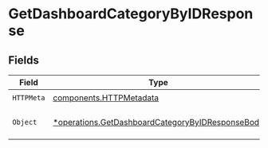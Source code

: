 # GetDashboardCategoryByIDResponse


## Fields

| Field                                                                                                               | Type                                                                                                                | Required                                                                                                            | Description                                                                                                         |
| ------------------------------------------------------------------------------------------------------------------- | ------------------------------------------------------------------------------------------------------------------- | ------------------------------------------------------------------------------------------------------------------- | ------------------------------------------------------------------------------------------------------------------- |
| `HTTPMeta`                                                                                                          | [components.HTTPMetadata](../../models/components/httpmetadata.md)                                                  | :heavy_check_mark:                                                                                                  | N/A                                                                                                                 |
| `Object`                                                                                                            | [*operations.GetDashboardCategoryByIDResponseBody](../../models/operations/getdashboardcategorybyidresponsebody.md) | :heavy_minus_sign:                                                                                                  | a list of DashboardCategory objects                                                                                 |